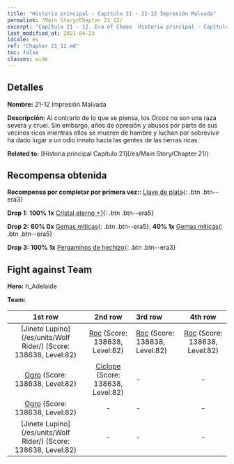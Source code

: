 ```yaml
---
title: "Historia principal - Capítulo 21 - 21-12 Impresión Malvada"
permalink: /Main Story/Chapter 21_12/
excerpt: "Capítulo 21 - 12. Era of Chaos  Historia principal - Capítulo 21_12. 21-12 Impresión Malvada"
last_modified_at: 2021-04-23
locale: es
ref: "Chapter 21_12.md"
toc: false
classes: wide
---
```


## Detalles

 **Nombre:** 21-12 Impresión Malvada

 **Descripción:** Al contrario de lo que se piensa, los Orcos no son una raza severa y cruel. Sin embargo, años de opresión y abusos por parte de sus vecinos ricos mientras ellos se mueren de hambre y luchan por sobrevivir ha dado lugar a un odio innato hacia las gentes de las tierras ricas.

 **Related to:** [Historia principal Capítulo 21](/es/Main Story/Chapter 21/)

## Recompensa obtenida

 **Recompensa por completar por primera vez::** [Llave de plata](/ItemsES/con_693/){: .btn .btn--era3}

 **Drop 1:** **100% 1x** [Cristal eterno +1](/ItemsES/mat_73/){: .btn .btn--era5}

 **Drop 2:** **60% 0x** [Gemas míticas](/ItemsES/mat_65/){: .btn .btn--era5}, **40% 1x** [Gemas míticas](/ItemsES/mat_65/){: .btn .btn--era5}

 **Drop 3:** **100% 1x** [Pergaminos de hechizo](/ItemsES/con_694/){: .btn .btn--era3}


## Fight against Team
 **Hero:** h_Adelaide

 **Team:**


  | 1st row | 2nd row | 3rd row | 4th row |
  |:----:|:----:|:----|:----:|
  | [Jinete Lupino](/es/units/Wolf Rider/) (Score: 138638, Level:82)  | [Roc](/es/units/Roc/) (Score: 138638, Level:82)  | [Roc](/es/units/Roc/) (Score: 138638, Level:82)  | [Roc](/es/units/Roc/) (Score: 138638, Level:82)  |
  | [Ogro](/es/units/Ogre/) (Score: 138638, Level:82)  | [Cíclope](/es/units/Cyclops/) (Score: 138638, Level:82)  | - | - |
  | [Ogro](/es/units/Ogre/) (Score: 138638, Level:82)  | - | - | - |
  | [Jinete Lupino](/es/units/Wolf Rider/) (Score: 138638, Level:82)  | - | - | - |


